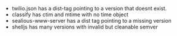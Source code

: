 - twilio.json has a dist-tag pointing to a version that doesnt exist. 
- classify has ctim and mtime with no time object
- sealious-www-server has a dist tag pointing to a missing version
- shelljs has many versions with invalid but cleanable semver 

